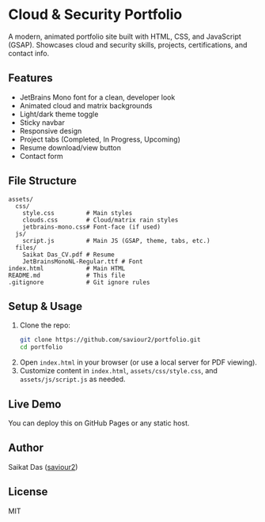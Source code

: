 # Cloud & Security Portfolio

A modern, animated portfolio site built with HTML, CSS, and JavaScript (GSAP). Showcases cloud and security skills, projects, certifications, and contact info.

## Features

- JetBrains Mono font for a clean, developer look
- Animated cloud and matrix backgrounds
- Light/dark theme toggle
- Sticky navbar
- Responsive design
- Project tabs (Completed, In Progress, Upcoming)
- Resume download/view button
- Contact form

## File Structure

```
assets/
  css/
    style.css         # Main styles
    clouds.css        # Cloud/matrix rain styles
    jetbrains-mono.css# Font-face (if used)
  js/
    script.js         # Main JS (GSAP, theme, tabs, etc.)
  files/
    Saikat Das_CV.pdf # Resume
    JetBrainsMonoNL-Regular.ttf # Font
index.html            # Main HTML
README.md             # This file
.gitignore            # Git ignore rules
```

## Setup & Usage

1. Clone the repo:
   ```sh
   git clone https://github.com/saviour2/portfolio.git
   cd portfolio
   ```
2. Open `index.html` in your browser (or use a local server for PDF viewing).
3. Customize content in `index.html`, `assets/css/style.css`, and `assets/js/script.js` as needed.

## Live Demo

You can deploy this on GitHub Pages or any static host.

## Author

Saikat Das ([saviour2](https://github.com/saviour2))

## License

MIT

